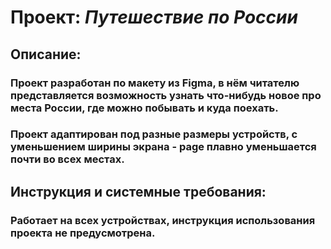 ﻿# Проект: *Путешествие по России*

## Описание:

### Проект разработан по макету из Figma, в нём читателю представляется возможность узнать что-нибудь новое про места России, где можно побывать и куда поехать.

### Проект адаптирован под разные размеры устройств, с уменьшением ширины экрана - page плавно уменьшается почти во всех местах.

## Инструкция и системные требования:

### Работает на всех устройствах, инструкция использования проекта не предусмотрена.


